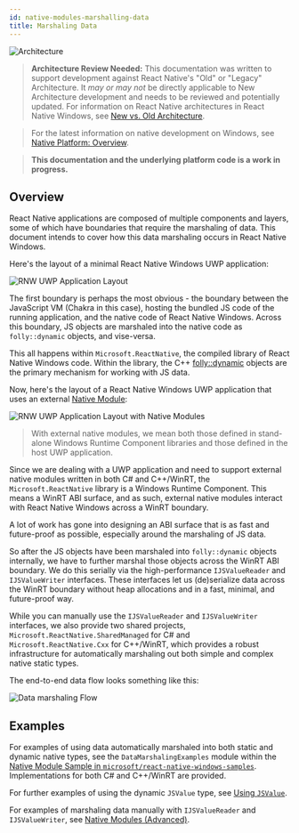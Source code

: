```yaml
---
id: native-modules-marshalling-data
title: Marshaling Data
---
```


![Architecture](https://img.shields.io/badge/architecture-needs_review-red)

> **Architecture Review Needed:** This documentation was written to support development against React Native's "Old" or "Legacy" Architecture. It *may or may not* be directly applicable to New Architecture development and needs to be reviewed and potentially updated. For information on React Native architectures in React Native Windows, see [New vs. Old Architecture](new-architecture.md).

> For the latest information on native development on Windows, see [Native Platform: Overview](native-platform.md).

>**This documentation and the underlying platform code is a work in progress.**

## Overview

React Native applications are composed of multiple components and layers, some of which have boundaries that require the marshaling of data. This document intends to cover how this data marshaling occurs in React Native Windows.

Here's the layout of a minimal React Native Windows UWP application:

![RNW UWP Application Layout](assets/rn-windows-app-layout.png)

The first boundary is perhaps the most obvious - the boundary between the JavaScript VM (Chakra in this case), hosting the bundled JS code of the running application, and the native code of React Native Windows. Across this boundary, JS objects are marshaled into the native code as `folly::dynamic` objects, and vise-versa.

This all happens within `Microsoft.ReactNative`, the compiled library of React Native Windows code. Within the library, the C++ [folly::dynamic](https://github.com/facebook/folly/blob/master/folly/docs/Dynamic.md) objects are the primary mechanism for working with JS data.

Now, here's the layout of a React Native Windows UWP application that uses an external [Native Module](native-modules.md):

![RNW UWP Application Layout with Native Modules](assets/rn-windows-app-layout-with-native-modules.png)

> With external native modules, we mean both those defined in stand-alone Windows Runtime Component libraries and those defined in the host UWP application. 

Since we are dealing with a UWP application and need to support external native modules written in both C# and C++/WinRT, the `Microsoft.ReactNative` library is a Windows Runtime Component. This means a WinRT ABI surface, and as such, external native modules interact with React Native Windows across a WinRT boundary.

A lot of work has gone into designing an ABI surface that is as fast and future-proof as possible, especially around the marshaling of JS data.

So after the JS objects have been marshaled into `folly::dynamic` objects internally, we have to further marshal those objects across the WinRT ABI boundary. We do this serially via the high-performance `IJSValueReader` and `IJSValueWriter` interfaces. These interfaces let us (de)serialize data across the WinRT boundary without heap allocations and in a fast, minimal, and future-proof way.

While you can manually use the `IJSValueReader` and `IJSValueWriter` interfaces, we also provide two shared projects, `Microsoft.ReactNative.SharedManaged` for C# and `Microsoft.ReactNative.Cxx` for C++/WinRT, which provides a robust infrastructure for automatically marshaling out both simple and complex native static types.

The end-to-end data flow looks something like this:

![Data marshaling Flow](assets/data-marshaling-flow.png)

## Examples

For examples of using data automatically marshaled into both static and dynamic native types, see the `DataMarshalingExamples` module within the [Native Module Sample in `microsoft/react-native-windows-samples`](https://github.com/microsoft/react-native-windows-samples/tree/main/samples-old/NativeModuleSample). Implementations for both C# and C++/WinRT are provided.

For further examples of using the dynamic `JSValue` type, see [Using `JSValue`](native-modules-jsvalue.md).

For examples of marshaling data manually with `IJSValueReader` and `IJSValueWriter`, see [Native Modules (Advanced)](native-modules-advanced.md).
